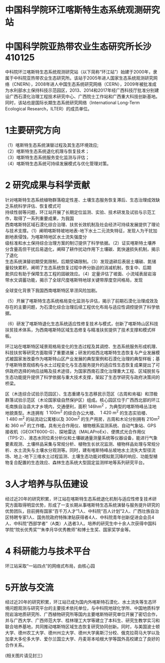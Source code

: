 # 中国科学院环江喀斯特生态系统观测研究站

# 中国科学院亚热带农业生态研究所长沙410125

中科院环江喀斯特生态系统观测研究站（以下简称“环江站”）始建于2000年，隶属于中科院亚热带农业生态研究所。该站于2005年进人国家生态系统观测研究网络（CNERN），2008年进人中国生态系统研究网络（CERN），2009年被批准成为水利部水土保持科技示范园区，2013、2014和2017年经广西科技厅批准分别建设广西石漠化治理工程技术研究中心、广西院士工作站和广西重大科技创新基地。同时，该站也是国际长期生态系统研究网络（International Long-Term Ecological Research，ILTER）的成员单位。

# 1主要研究方向

（1）喀斯特生态系统演替过程及其生态环境效应;  
（2）喀斯特生态系统退化机理与恢复技术；  
（3）喀斯特生态系统服务变化监测与评估；  
（4）喀斯特生态系统可持续发展模式与优化管理对策。

# 2 研究成果与科学贡献

针对喀斯特生态系统植物群落稳定性差、土壤生态服务恢复滞后、生态治理成效缺乏系统科学评估、恢复模式可  
持续性弱等问题，环江站开展了长期定位监测、实验、技术研发及试验与示范工作，取得了一系列重要成果，为我国  
西南喀斯特区域石漠化综合治理、扶贫长效机制及社会经济可持续发展提供了理论与技术支撑。（1）阐明喀斯特坡地地表-地下水土二元流失特征，发现人为干扰加剧地表侵蚀，为喀斯特地区水土流失强度分  
级标准和水土保持综合治理方案的制订提供了科学依据。（2）证实喀斯特土壤养分含量高但干扰后易退化，阐释了耕作扰动作用下土壤碳、氮快速损失机制，揭示了退化  
生态系统演替初期受氮限制，后期受磷限制。（3）发现退耕后表层土壤碳、氮储量较快累积，阐明了生态系统恢复过程中养分胁迫的消减机制，恢复中、后期  
氮供应有助于保障生态工程的固碳效应。（4）定量评估了坡面、小流域表层岩溶带水文调蓄功能，揭示了全球尺度喀斯特地球关键带厚度空间格局，发现

全球变化背景下我国西南喀斯特区旱涝风险加剧。

（5）开展了喀斯特生态系统格局变化监测与评估，揭示了前期石漠化治理成效及存在的主要问题，为石漠化综合治理后续工程优化布局与适应性调控提供了科学依据。

（6）研发了喀斯特退化生态系统适应性修复技术与模式，创新了喀斯特山区科技扶贫技术体系，为西南喀斯特区域生态修复与精准扶贫提供了技术支撑和模式样板。

环江站在喀斯特区域景观格局变化的生态过程及其调控、生态系统服务形成机理、科技扶贫等研究方面取得了重要进展；研发的桂西北喀斯特生态恢复与产业发展模式被国家发改委作为喀斯特山区产业发展的典型案例和石漠化治理的典型样板；基于喀斯特景观结构与水土过程变化与生态服务提升的适应性生态恢复成果提出了可供政府选择的响应战略及技术途径，为国家西南石漠化治理重大工程、区域脱贫与生态功能提升提供了科学依据与重大技术支撑，架起了生态学研究与政府决策间的桥梁。

区（木连综合试验示范园区）、生态重建与生态移民示范区（古周和肯福）和顶极群落试验示范区（木论国家级自然保护区）组成。核心园区位于广西西北部的环江毛南族自治县大才乡境内，交通便利，面积 $1 4 6 \mathrm { h m } ^ { 2 }$ ，为典型的喀斯特峰丛洼地地貌类型。木连拥有 $\mathrm { ~ 1 ~ } 1 0 0 \mathrm { m } ^ { 2 }$ 的综合办公大楼、 $\mathrm { ~ 1 ~ } 4 2 0 \mathrm { ~ m } ^ { 2 }$ 的生态实验楼、 $\mathrm { ~ 1 ~ 4 8 0 ~ m } ^ { 2 }$ 的站流动公寓楼以及 $3 0 0 \mathrm { m } ^ { 2 }$ 的生产用房，古周和木论分别拥有 $2 1 0 \mathrm { m } ^ { 2 }$ 和 $3 6 0 \mathrm { ~ m } ^ { 2 }$ 的工作楼。具有光合作用仪、植物根系监测系统、自动气象站、GPS接收机（GEOXT6000-G）、探地雷达（MALAProEx）、便携式光合作用仪（TPS-2）、液态水同位素分析仪和土壤碳通量测量系统等仪器设备，能进行气象要素观测、土壤样品采集与常规分析、植物生长状况监测、植物样品处理与常规分析、水土流失与土壤水分观测等。同时，建有喀斯特峰丛坡地水土流失大型径流场、地上-地下三维水土过程监测、土壤生态功能对模拟氮沉降的响应、功能型植物复合配置的生态效应、森林生态系统大型固定监测样地等系列研究平台。

# 3人才培养与队伍建设

经过近20年的研究积累，环江站在喀斯特生态系统退化机制与适应性修复技术研究方面取得明显优势，形成了一支长期从事喀斯特生态系统演替与服务提升研究的优势团队，目前拥有国家“百千万人才”1人、中科院“百人计划”2人、广西壮族自治区特聘专家1人、国务院政府特殊津贴获得者4人、中科院青年创新促进会会员4人、中科院“西部学者”（A类）人选者3人。培养的研究生中十余人次获得中国科学院“院长优秀奖”“朱李月华优秀教师”和博士生奖、国家奖学金等。

# 4 科研能力与技术平台

环江站采取“一站四点”的网络式布局，由核心园

# 5开放与交流

经过近20年的研究积累，环江站已成为国内外喀斯特石漠化、水土流失等生态环境问题观测与研究平台的主要技术依托单位，与中科院地球化学所、中国地质科学院岩溶地质研究所、广西植物研究所等国内主要喀斯特研究单位开展了密切合作，并与广西大学、广西师范大学、桂林理工大学等建立了本科生、研究生教学实习和联合培养基地，共同推动喀斯特区域生态恢复研究协同创新。同时，与美国波士顿大学、德州农工大学、德州州立大学、德州大学奥斯汀分校、俄克拉荷马大学以及加拿大多伦多大学、爱尔兰国立大学、丹麦哥本哈根大学等国外高校建立了良好的合作关系。

(相关图片请见封三)